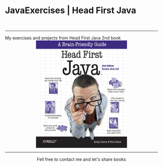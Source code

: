 # JavaExercises | Head First Java
<br/>
<hr>
My exercises and projects from Head First Java 2nd book 

<div align="center">
<img width="300" alt="GIF" align="center" src="../assets/head-first-java.png">
<br/>



<hr>
Fell free to contact me and let's share books 

